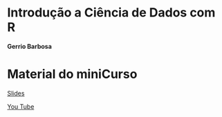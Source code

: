 Introdução a Ciência de Dados com R
================
**Gerrio Barbosa**

# Material do miniCurso

[Slides](https://gerriosantos.github.io/semaEconUFC/#1)

[You Tube](https://youtu.be/YUPK3GBMKQY)
